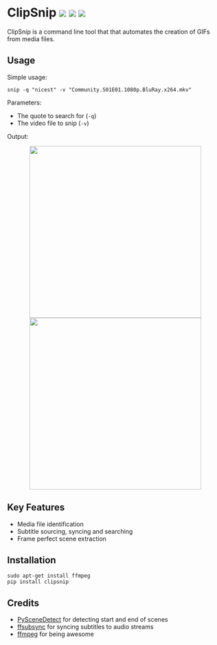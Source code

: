 # ClipSnip [![](https://img.shields.io/pypi/v/clipsnip.svg)](https://pypi.org/pypi/clipsnip/) [![](https://img.shields.io/pypi/pyversions/clipsnip.svg)](https://pypi.org/pypi/clipsnip/) [![](https://img.shields.io/pypi/status/clipsnip.svg)](https://pypi.org/pypi/clipsnip/)

ClipSnip is a command line tool that that automates the creation of GIFs from media files.


## Usage

Simple usage:

```
snip -q "nicest" -v "Community.S01E01.1080p.BluRay.x264.mkv"
```

Parameters:
* The quote to search for (`-q`)
* The video file to snip (`-v`)

Output:

<p align="center">
  <img src="https://media.giphy.com/media/TFaDvUr4O9pR9jKz4q/giphy.gif" width="400" />
  <img src="https://media.giphy.com/media/SwTwbjka5sLMpxsuAt/giphy.gif" width="400" />
</p>

## Key Features

* Media file identification
* Subtitle sourcing, syncing and searching
* Frame perfect scene extraction


## Installation

```
sudo apt-get install ffmpeg
pip install clipsnip
```


## Credits

* [PySceneDetect](https://github.com/Breakthrough/PySceneDetect) for detecting start and end of scenes
* [ffsubsync](https://github.com/smacke/ffsubsync) for syncing subtitles to audio streams
* [ffmpeg](https://ffmpeg.org/) for being awesome
